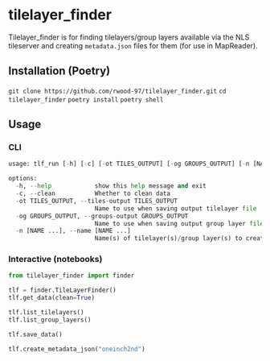 # tilelayer_finder

Tilelayer_finder is for finding tilelayers/group layers available via the NLS tileserver and creating `metadata.json` files for them (for use in MapReader).

## Installation (Poetry)

`git clone https://github.com/rwood-97/tilelayer_finder.git`
`cd tilelayer_finder`
`poetry install`
`poetry shell`

## Usage

### CLI

``` python
usage: tlf_run [-h] [-c] [-ot TILES_OUTPUT] [-og GROUPS_OUTPUT] [-n [NAME ...]]

options:
  -h, --help            show this help message and exit
  -c, --clean           Whether to clean data
  -ot TILES_OUTPUT, --tiles-output TILES_OUTPUT
                        Name to use when saving output tilelayer file
  -og GROUPS_OUTPUT, --groups-output GROUPS_OUTPUT
                        Name to use when saving output group layer file
  -n [NAME ...], --name [NAME ...]
                        Name(s) of tilelayer(s)/group layer(s) to create metadata for
```

### Interactive (notebooks)

``` python
from tilelayer_finder import finder

tlf = finder.TileLayerFinder()
tlf.get_data(clean=True)
```

``` python
tlf.list_tilelayers()
tlf.list_group_layers()
```

``` python
tlf.save_data()
```

``` python
tlf.create_metadata_json("oneinch2nd")
```
